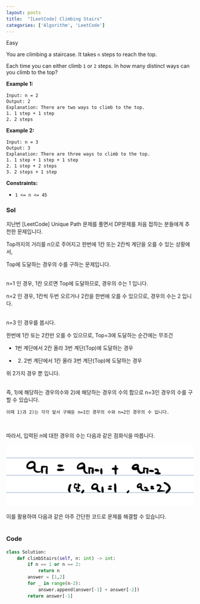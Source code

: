 ```yaml
---
layout: posts
title:  "[LeetCode] Climbing Stairs"
categories: ['Algorithm', 'LeetCode']
---
```



[문제링크]:(https://leetcode.com/problems/climbing-stairs)





Easy

You are climbing a staircase. It takes `n` steps to reach the top.

Each time you can either climb `1` or `2` steps. In how many distinct ways can you climb to the top?

 

**Example 1:**

```
Input: n = 2
Output: 2
Explanation: There are two ways to climb to the top.
1. 1 step + 1 step
2. 2 steps
```

**Example 2:**

```
Input: n = 3
Output: 3
Explanation: There are three ways to climb to the top.
1. 1 step + 1 step + 1 step
2. 1 step + 2 steps
3. 2 steps + 1 step  
```

 

**Constraints:**

- `1 <= n <= 45`





### Sol

지난번 [LeetCode] Unique Path 문제를 풀면서 DP문제를 처음 접하는 분들에게 추천한 문제입니다.

Top까지의 거리를 n으로 주어지고 한번에 1칸 또는 2칸씩 계단을 오를 수 있는 상황에서,

Top에 도달하는 경우의 수를 구하는 문제입니다.  
<br/> 



n=1 인 경우, 1칸 오르면 Top에 도달하므로, 경우의 수는 1 입니다.

n=2 인 경우, 1칸씩 두번 오르거나 2칸을 한번에 오를 수 있으므로, 경우의 수는 2 입니다.  
<br/> 



n=3 인 경우를 봅시다.

한번에 1칸 또는 2칸만 오를 수 있으므로, Top=3에 도달하는 순간에는 무조건

- 1번 계단에서 2칸 올라 3번 계단(Top)에 도달하는 경우 

- 2) 2번 계단에서 1칸 올라 3번 계단(Top)에 도달하는 경우

위 2가지 경우 뿐 입니다.  
<br/> 



즉, 1)에 해당하는 경우의수와 2)에 해당하는 경우의 수의 합으로 n=3인 경우의 수를 구할 수 있습니다.

 	이때 1)과 2)는 각각 앞서 구해둔 n=1인 경우의 수와 n=2인 경우의 수 입니다.  
<br/>   


따라서, 입력된 n에 대한 경우의 수는 다음과 같은 점화식을 따릅니다.

![img](https://github.com/guard1000/guard1000.github.io/blob/master/imgs/%5BLeetCode%5D%20Climbing%20Stairs_1.png?raw=true)

이를 활용하여 다음과 같은 아주 간단한 코드로 문제를 해결할 수 있습니다.  
<br/>



### Code

```python
class Solution:
    def climbStairs(self, n: int) -> int:
        if n == 1 or n == 2:
            return n
        answer = [1,2]
        for _ in range(n-2):
            answer.append(answer[-1] + answer[-2])
        return answer[-1]
    
```

